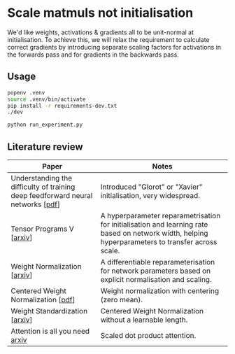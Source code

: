 # Scale matmuls not initialisation

We'd like weights, activations & gradients all to be unit-normal at initialisation. To achieve this, we will relax the requirement to calculate correct gradients by introducing separate scaling factors for activations in the forwards pass and for gradients in the backwards pass.

## Usage

```bash
popenv .venv
source .venv/bin/activate
pip install -r requirements-dev.txt
./dev

python run_experiment.py
```

## Literature review

| Paper | Notes |
| --- | --- |
| Understanding the difficulty of training deep feedforward neural networks [[pdf](https://proceedings.mlr.press/v9/glorot10a/glorot10a.pdf)] | Introduced "Glorot" or "Xavier" initialisation, very widespread. |
| Tensor Programs V [[arxiv](https://arxiv.org/abs/2203.03466)] | A hyperparameter reparametrisation for initialisation and learning rate based on network width, helping hyperparameters to transfer across scale. |
| Weight Normalization [[arxiv](https://arxiv.org/abs/1602.07868)] | A differentiable reparameterisation for network parameters based on explicit normalisation and scaling. |
| Centered Weight Normalization [[pdf](https://openaccess.thecvf.com/content_ICCV_2017/papers/Huang_Centered_Weight_Normalization_ICCV_2017_paper.pdf)] | Weight normalization with centering (zero mean). |
| Weight Standardization [[arxiv](https://arxiv.org/abs/1903.10520)] | Centered Weight Normalization without a learnable length. |
| Attention is all you need [arxiv](https://arxiv.org/abs/1706.03762) | Scaled dot product attention. |
